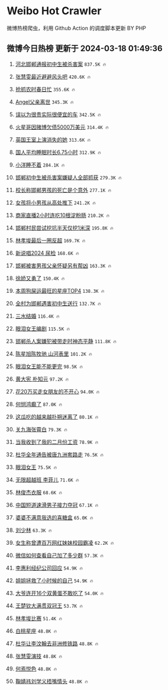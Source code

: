 # Weibo Hot Crawler 



微博热榜爬虫，利用 Github Action 的调度脚本更新 BY PHP 


## 微博今日热榜 更新于 2024-03-18 01:49:36 
1. [河北邯郸通报初中生被杀害案](https://s.weibo.com/weibo?q=%23%E6%B2%B3%E5%8C%97%E9%82%AF%E9%83%B8%E9%80%9A%E6%8A%A5%E5%88%9D%E4%B8%AD%E7%94%9F%E8%A2%AB%E6%9D%80%E5%AE%B3%E6%A1%88%23&t=31&band_rank=1&Refer=top) `837.5K 🔥` 

1. [张慧雯最近避避风头吧](https://s.weibo.com/weibo?q=%23%E5%BC%A0%E6%85%A7%E9%9B%AF%E6%9C%80%E8%BF%91%E9%81%BF%E9%81%BF%E9%A3%8E%E5%A4%B4%E5%90%A7%23&t=31&band_rank=2&Refer=top) `420.6K 🔥` 

1. [抢抓农时春日忙](https://s.weibo.com/weibo?q=%23%E6%8A%A2%E6%8A%93%E5%86%9C%E6%97%B6%E6%98%A5%E6%97%A5%E5%BF%99%23&t=31&band_rank=3&Refer=top) `355.6K 🔥` 

1. [Angel父亲离世](https://s.weibo.com/weibo?q=%23Angel%E7%88%B6%E4%BA%B2%E7%A6%BB%E4%B8%96%23&t=31&band_rank=4&Refer=top) `345.3K 🔥` 

1. [误以为很贵实际很便宜的车](https://s.weibo.com/weibo?q=%23%E8%AF%AF%E4%BB%A5%E4%B8%BA%E5%BE%88%E8%B4%B5%E5%AE%9E%E9%99%85%E5%BE%88%E4%BE%BF%E5%AE%9C%E7%9A%84%E8%BD%A6%23&t=31&band_rank=5&Refer=top) `342.5K 🔥` 

1. [火星哥因赌博欠债5000万美元](https://s.weibo.com/weibo?q=%23%E7%81%AB%E6%98%9F%E5%93%A5%E5%9B%A0%E8%B5%8C%E5%8D%9A%E6%AC%A0%E5%80%BA5000%E4%B8%87%E7%BE%8E%E5%85%83%23&t=31&band_rank=6&Refer=top) `314.4K 🔥` 

1. [英国王室上演消失的她](https://s.weibo.com/weibo?q=%23%E8%8B%B1%E5%9B%BD%E7%8E%8B%E5%AE%A4%E4%B8%8A%E6%BC%94%E6%B6%88%E5%A4%B1%E7%9A%84%E5%A5%B9%23&t=31&band_rank=7&Refer=top) `313.6K 🔥` 

1. [国人平均睡眠时长6.75小时](https://s.weibo.com/weibo?q=%23%E5%9B%BD%E4%BA%BA%E5%B9%B3%E5%9D%87%E7%9D%A1%E7%9C%A0%E6%97%B6%E9%95%BF6.75%E5%B0%8F%E6%97%B6%23&t=31&band_rank=8&Refer=top) `312.9K 🔥` 

1. [小洋睡不着](https://s.weibo.com/weibo?q=%E5%B0%8F%E6%B4%8B%E7%9D%A1%E4%B8%8D%E7%9D%80&t=31&band_rank=9&Refer=top) `284.1K 🔥` 

1. [邯郸初中生被杀害案嫌疑人全部抓获](https://s.weibo.com/weibo?q=%23%E9%82%AF%E9%83%B8%E5%88%9D%E4%B8%AD%E7%94%9F%E8%A2%AB%E6%9D%80%E5%AE%B3%E6%A1%88%E5%AB%8C%E7%96%91%E4%BA%BA%E5%85%A8%E9%83%A8%E6%8A%93%E8%8E%B7%23&t=31&band_rank=10&Refer=top) `279.3K 🔥` 

1. [校长称邯郸男孩的死亡是个意外](https://s.weibo.com/weibo?q=%23%E6%A0%A1%E9%95%BF%E7%A7%B0%E9%82%AF%E9%83%B8%E7%94%B7%E5%AD%A9%E7%9A%84%E6%AD%BB%E4%BA%A1%E6%98%AF%E4%B8%AA%E6%84%8F%E5%A4%96%23&t=31&band_rank=11&Refer=top) `277.1K 🔥` 

1. [女孩将小男孩从高处推下](https://s.weibo.com/weibo?q=%23%E5%A5%B3%E5%AD%A9%E5%B0%86%E5%B0%8F%E7%94%B7%E5%AD%A9%E4%BB%8E%E9%AB%98%E5%A4%84%E6%8E%A8%E4%B8%8B%23&t=31&band_rank=12&Refer=top) `241.2K 🔥` 

1. [商家直播2小时连吃10根淀粉肠](https://s.weibo.com/weibo?q=%23%E5%95%86%E5%AE%B6%E7%9B%B4%E6%92%AD2%E5%B0%8F%E6%97%B6%E8%BF%9E%E5%90%8310%E6%A0%B9%E6%B7%80%E7%B2%89%E8%82%A0%23&t=31&band_rank=13&Refer=top) `210.2K 🔥` 

1. [邯郸村民尝试挖坑半天仅挖1米深](https://s.weibo.com/weibo?q=%23%E9%82%AF%E9%83%B8%E6%9D%91%E6%B0%91%E5%B0%9D%E8%AF%95%E6%8C%96%E5%9D%91%E5%8D%8A%E5%A4%A9%E4%BB%85%E6%8C%961%E7%B1%B3%E6%B7%B1%23&t=31&band_rank=14&Refer=top) `195.8K 🔥` 

1. [林孝埈最后一圈反超](https://s.weibo.com/weibo?q=%23%E6%9E%97%E5%AD%9D%E5%9F%88%E6%9C%80%E5%90%8E%E4%B8%80%E5%9C%88%E5%8F%8D%E8%B6%85%23&t=31&band_rank=15&Refer=top) `169.7K 🔥` 

1. [新说唱2024 尿检](https://s.weibo.com/weibo?q=%E6%96%B0%E8%AF%B4%E5%94%B12024%20%E5%B0%BF%E6%A3%80&t=31&band_rank=16&Refer=top) `168.6K 🔥` 

1. [邯郸被害男孩父亲怀疑另有帮凶](https://s.weibo.com/weibo?q=%23%E9%82%AF%E9%83%B8%E8%A2%AB%E5%AE%B3%E7%94%B7%E5%AD%A9%E7%88%B6%E4%BA%B2%E6%80%80%E7%96%91%E5%8F%A6%E6%9C%89%E5%B8%AE%E5%87%B6%23&t=31&band_rank=17&Refer=top) `163.3K 🔥` 

1. [徐娇又勇了](https://s.weibo.com/weibo?q=%23%E5%BE%90%E5%A8%87%E5%8F%88%E5%8B%87%E4%BA%86%23&t=31&band_rank=18&Refer=top) `150.4K 🔥` 

1. [本周狗屎运最旺的星座TOP4](https://s.weibo.com/weibo?q=%E6%9C%AC%E5%91%A8%E7%8B%97%E5%B1%8E%E8%BF%90%E6%9C%80%E6%97%BA%E7%9A%84%E6%98%9F%E5%BA%A7TOP4&t=31&band_rank=19&Refer=top) `138.3K 🔥` 

1. [全村为邯郸遇害初中生送行](https://s.weibo.com/weibo?q=%23%E5%85%A8%E6%9D%91%E4%B8%BA%E9%82%AF%E9%83%B8%E9%81%87%E5%AE%B3%E5%88%9D%E4%B8%AD%E7%94%9F%E9%80%81%E8%A1%8C%23&t=31&band_rank=20&Refer=top) `132.7K 🔥` 

1. [三水结婚](https://s.weibo.com/weibo?q=%E4%B8%89%E6%B0%B4%E7%BB%93%E5%A9%9A&t=31&band_rank=21&Refer=top) `116.4K 🔥` 

1. [眼泪女王编剧](https://s.weibo.com/weibo?q=%E7%9C%BC%E6%B3%AA%E5%A5%B3%E7%8E%8B%E7%BC%96%E5%89%A7&t=31&band_rank=22&Refer=top) `115.5K 🔥` 

1. [邯郸杀人案嫌犯被带走时神态平静](https://s.weibo.com/weibo?q=%23%E9%82%AF%E9%83%B8%E6%9D%80%E4%BA%BA%E6%A1%88%E5%AB%8C%E7%8A%AF%E8%A2%AB%E5%B8%A6%E8%B5%B0%E6%97%B6%E7%A5%9E%E6%80%81%E5%B9%B3%E9%9D%99%23&t=31&band_rank=23&Refer=top) `111.8K 🔥` 

1. [陈星旭陈牧驰 山河表里](https://s.weibo.com/weibo?q=%E9%99%88%E6%98%9F%E6%97%AD%E9%99%88%E7%89%A7%E9%A9%B0%20%E5%B1%B1%E6%B2%B3%E8%A1%A8%E9%87%8C&t=31&band_rank=24&Refer=top) `101.2K 🔥` 

1. [眼泪女王能不能更完](https://s.weibo.com/weibo?q=%E7%9C%BC%E6%B3%AA%E5%A5%B3%E7%8E%8B%E8%83%BD%E4%B8%8D%E8%83%BD%E6%9B%B4%E5%AE%8C&t=31&band_rank=25&Refer=top) `98.5K 🔥` 

1. [黄大宪 朴知元](https://s.weibo.com/weibo?q=%E9%BB%84%E5%A4%A7%E5%AE%AA%20%E6%9C%B4%E7%9F%A5%E5%85%83&t=31&band_rank=26&Refer=top) `97.2K 🔥` 

1. [花20万买走女朋友的不开心](https://s.weibo.com/weibo?q=%23%E8%8A%B120%E4%B8%87%E4%B9%B0%E8%B5%B0%E5%A5%B3%E6%9C%8B%E5%8F%8B%E7%9A%84%E4%B8%8D%E5%BC%80%E5%BF%83%23&t=31&band_rank=27&Refer=top) `94.0K 🔥` 

1. [何悯鸿癫了](https://s.weibo.com/weibo?q=%E4%BD%95%E6%82%AF%E9%B8%BF%E7%99%AB%E4%BA%86&t=31&band_rank=28&Refer=top) `87.0K 🔥` 

1. [这瓜吃的越来越扑朔迷离了](https://s.weibo.com/weibo?q=%23%E8%BF%99%E7%93%9C%E5%90%83%E7%9A%84%E8%B6%8A%E6%9D%A5%E8%B6%8A%E6%89%91%E6%9C%94%E8%BF%B7%E7%A6%BB%E4%BA%86%23&t=31&band_rank=29&Refer=top) `80.1K 🔥` 

1. [关九海张霄白](https://s.weibo.com/weibo?q=%23%E5%85%B3%E4%B9%9D%E6%B5%B7%E5%BC%A0%E9%9C%84%E7%99%BD%23&t=31&band_rank=30&Refer=top) `79.3K 🔥` 

1. [当我收到了我的二月份工资](https://s.weibo.com/weibo?q=%23%E5%BD%93%E6%88%91%E6%94%B6%E5%88%B0%E4%BA%86%E6%88%91%E7%9A%84%E4%BA%8C%E6%9C%88%E4%BB%BD%E5%B7%A5%E8%B5%84%23&t=31&band_rank=31&Refer=top) `78.9K 🔥` 

1. [杜华全年通告被唐九洲套路走](https://s.weibo.com/weibo?q=%E6%9D%9C%E5%8D%8E%E5%85%A8%E5%B9%B4%E9%80%9A%E5%91%8A%E8%A2%AB%E5%94%90%E4%B9%9D%E6%B4%B2%E5%A5%97%E8%B7%AF%E8%B5%B0&t=31&band_rank=32&Refer=top) `76.5K 🔥` 

1. [眼泪女王](https://s.weibo.com/weibo?q=%E7%9C%BC%E6%B3%AA%E5%A5%B3%E7%8E%8B&t=31&band_rank=33&Refer=top) `75.5K 🔥` 

1. [无限超越班 李菲儿](https://s.weibo.com/weibo?q=%E6%97%A0%E9%99%90%E8%B6%85%E8%B6%8A%E7%8F%AD%20%E6%9D%8E%E8%8F%B2%E5%84%BF&t=31&band_rank=34&Refer=top) `71.6K 🔥` 

1. [林俊杰衣服](https://s.weibo.com/weibo?q=%E6%9E%97%E4%BF%8A%E6%9D%B0%E8%A1%A3%E6%9C%8D&t=31&band_rank=35&Refer=top) `68.6K 🔥` 

1. [中国短道速滑男子接力夺冠](https://s.weibo.com/weibo?q=%23%E4%B8%AD%E5%9B%BD%E7%9F%AD%E9%81%93%E9%80%9F%E6%BB%91%E7%94%B7%E5%AD%90%E6%8E%A5%E5%8A%9B%E5%A4%BA%E5%86%A0%23&t=31&band_rank=36&Refer=top) `67.1K 🔥` 

1. [婆婆不满意我选的喜糖盒](https://s.weibo.com/weibo?q=%23%E5%A9%86%E5%A9%86%E4%B8%8D%E6%BB%A1%E6%84%8F%E6%88%91%E9%80%89%E7%9A%84%E5%96%9C%E7%B3%96%E7%9B%92%23&t=31&band_rank=37&Refer=top) `65.0K 🔥` 

1. [刘少林](https://s.weibo.com/weibo?q=%E5%88%98%E5%B0%91%E6%9E%97&t=31&band_rank=38&Refer=top) `63.3K 🔥` 

1. [女生称曾遭百万网红妹妹校园霸凌](https://s.weibo.com/weibo?q=%23%E5%A5%B3%E7%94%9F%E7%A7%B0%E6%9B%BE%E9%81%AD%E7%99%BE%E4%B8%87%E7%BD%91%E7%BA%A2%E5%A6%B9%E5%A6%B9%E6%A0%A1%E5%9B%AD%E9%9C%B8%E5%87%8C%23&t=31&band_rank=39&Refer=top) `62.2K 🔥` 

1. [微信如何查看自己加了多少群](https://s.weibo.com/weibo?q=%23%E5%BE%AE%E4%BF%A1%E5%A6%82%E4%BD%95%E6%9F%A5%E7%9C%8B%E8%87%AA%E5%B7%B1%E5%8A%A0%E4%BA%86%E5%A4%9A%E5%B0%91%E7%BE%A4%23&t=31&band_rank=40&Refer=top) `57.3K 🔥` 

1. [李惠利经纪公司回应](https://s.weibo.com/weibo?q=%23%E6%9D%8E%E6%83%A0%E5%88%A9%E7%BB%8F%E7%BA%AA%E5%85%AC%E5%8F%B8%E5%9B%9E%E5%BA%94%23&t=31&band_rank=41&Refer=top) `54.9K 🔥` 

1. [姐姐拯救了小时候的自己](https://s.weibo.com/weibo?q=%E5%A7%90%E5%A7%90%E6%8B%AF%E6%95%91%E4%BA%86%E5%B0%8F%E6%97%B6%E5%80%99%E7%9A%84%E8%87%AA%E5%B7%B1&t=31&band_rank=42&Refer=top) `54.9K 🔥` 

1. [大爷连开16个双黄蛋不敢吃了](https://s.weibo.com/weibo?q=%23%E5%A4%A7%E7%88%B7%E8%BF%9E%E5%BC%8016%E4%B8%AA%E5%8F%8C%E9%BB%84%E8%9B%8B%E4%B8%8D%E6%95%A2%E5%90%83%E4%BA%86%23&t=31&band_rank=43&Refer=top) `54.0K 🔥` 

1. [王楚钦大满贯双冠王](https://s.weibo.com/weibo?q=%23%E7%8E%8B%E6%A5%9A%E9%92%A6%E5%A4%A7%E6%BB%A1%E8%B4%AF%E5%8F%8C%E5%86%A0%E7%8E%8B%23&t=31&band_rank=44&Refer=top) `53.7K 🔥` 

1. [林孝埈比赛](https://s.weibo.com/weibo?q=%E6%9E%97%E5%AD%9D%E5%9F%88%E6%AF%94%E8%B5%9B&t=31&band_rank=45&Refer=top) `51.4K 🔥` 

1. [白桃星座](https://s.weibo.com/weibo?q=%E7%99%BD%E6%A1%83%E6%98%9F%E5%BA%A7&t=31&band_rank=46&Refer=top) `48.8K 🔥` 

1. [杜华让李汶翰去非洲修铁路](https://s.weibo.com/weibo?q=%23%E6%9D%9C%E5%8D%8E%E8%AE%A9%E6%9D%8E%E6%B1%B6%E7%BF%B0%E5%8E%BB%E9%9D%9E%E6%B4%B2%E4%BF%AE%E9%93%81%E8%B7%AF%23&t=31&band_rank=47&Refer=top) `48.8K 🔥` 

1. [张慧雯演技](https://s.weibo.com/weibo?q=%E5%BC%A0%E6%85%A7%E9%9B%AF%E6%BC%94%E6%8A%80&t=31&band_rank=48&Refer=top) `48.8K 🔥` 

1. [何焉悦色](https://s.weibo.com/weibo?q=%E4%BD%95%E7%84%89%E6%82%A6%E8%89%B2&t=31&band_rank=49&Refer=top) `48.8K 🔥` 

1. [鞠婧祎刘学义捂嘴情头](https://s.weibo.com/weibo?q=%23%E9%9E%A0%E5%A9%A7%E7%A5%8E%E5%88%98%E5%AD%A6%E4%B9%89%E6%8D%82%E5%98%B4%E6%83%85%E5%A4%B4%23&t=31&band_rank=50&Refer=top) `48.8K 🔥` 

